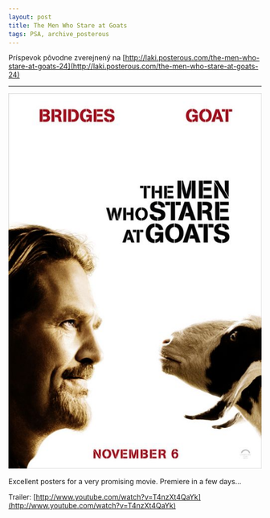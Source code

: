 ```yaml
---
layout: post
title: The Men Who Stare at Goats
tags: PSA, archive_posterous
---
```

Príspevok pôvodne zverejnený na [http://laki.posterous.com/the-men-who-stare-at-goats-24](http://laki.posterous.com/the-men-who-stare-at-goats-24)

***
![men_who_stare_at_goats_ver2.jpg](/media/2009/men_who_stare_at_goats_ver2.jpg)

Excellent posters for a very promising movie. Premiere in a few days…

Trailer:
[http://www.youtube.com/watch?v=T4nzXt4QaYk](http://www.youtube.com/watch?v=T4nzXt4QaYk)